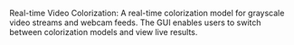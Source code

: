 Real-time Video Colorization: A real-time colorization model for grayscale video streams and webcam feeds. The GUI enables users to switch between colorization models and view live results.
